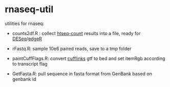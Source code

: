 rnaseq-util
===========

utilities for rnaseq:

*  counts2df.R : collect [htseq-count](http://www-huber.embl.de/users/anders/HTSeq/doc/count.html) results into a file, ready for [DESeq](http://www.bioconductor.org/packages/release/bioc/html/DESeq.html)/[edgeR](http://www.bioconductor.org/packages/release/bioc/html/edgeR.html)

* rFastq.R: sample 10e6 paired reads, save to a tmp folder

* paintCuffFlags.R: convert [cufflinks](http://cufflinks.cbcb.umd.edu/) gtf to bed and set itemRgb according to transcript flag

* GetFasta.R: pull sequence in fasta format from GenBank based on genbank id